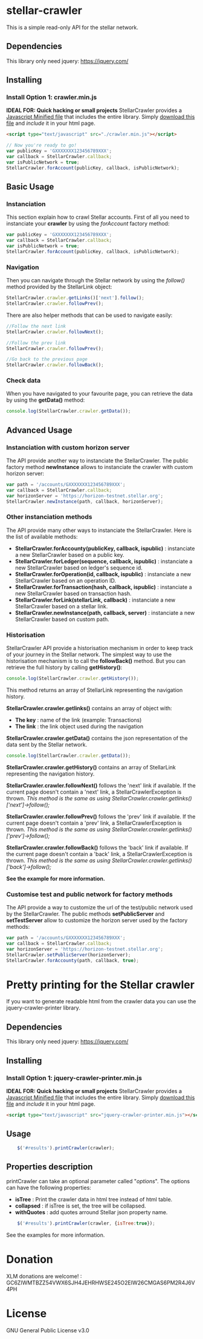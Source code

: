 # stellar-crawler

This is a simple read-only API for the stellar network.

## Dependencies

This library only need jquery: https://jquery.com/

## Installing

### Install Option 1: crawler.min.js

**IDEAL FOR: Quick hacking or small projects**
StellarCrawler provides a [Javascript Minified file](https://github.com/HerveKoener/stellar-crawler/blob/master/crawler.min.js) that includes the entire library. Simply [download this file](https://github.com/HerveKoener/stellar-crawler/blob/master/crawler.min.js) and *include* it in your html page.

```html
<script type="text/javascript" src="./crawler.min.js"></script>
```

```javascript
// Now you're ready to go!
var publicKey = 'GXXXXXXX123456789XXX';
var callback = StellarCrawler.callback;
var isPublicNetwork = true;
StellarCrawler.forAccount(publicKey, callback, isPublicNetwork);
```

## Basic Usage

### Instanciation

This section explain how to crawl Stellar accounts.
First of all you need to instanciate your **crawler** by using the *forAccount* factory method:

```javascript
var publicKey = 'GXXXXXXX123456789XXX';
var callback = StellarCrawler.callback;
var isPublicNetwork = true;
StellarCrawler.forAccount(publicKey, callback, isPublicNetwork);
```

### Navigation

Then you can navigate through the Stellar network by using the *follow()* method provided by the StellarLink object:

```javascript
StellarCrawler.crawler.getLinks()['next'].follow();
StellarCrawler.crawler.followPrev();
```

There are also helper methods that can be used to navigate easily:

```javascript
//Follow the next link
StellarCrawler.crawler.followNext();

//Follow the prev link
StellarCrawler.crawler.followPrev();

//Go back to the previous page
StellarCrawler.crawler.followBack();
```

### Check data

When you have navigated to your favourite page, you can retrieve the data by using the **getData()** method:

```javascript
console.log(StellarCrawler.crawler.getData());
```

## Advanced Usage

### Instanciation with custom horizon server

The API provide another way to instanciate the StellarCrawler. The public factory method **newInstance** allows to instanciate the crawler with custom horizon server:

```javascript
var path = '/accounts/GXXXXXXX123456789XXX';
var callback = StellarCrawler.callback;
var horizonServer = 'https://horizon-testnet.stellar.org';
StellarCrawler.newInstance(path, callback, horizonServer);
```

### Other instanciation methods

The API provide many other ways to instanciate the StellarCrawler. Here is the list of available methods:

 * **StellarCrawler.forAccounty(publicKey, callback, ispublic)** : instanciate a new StellarCrawler based on a public key.
 * **StellarCrawler.forLedger(sequence, callback, ispublic)** : instanciate a new StellarCrawler based on ledger's sequence id.
 * **StellarCrawler.forOperation(id, callback, ispublic)** : instanciate a new StellarCrawler based on an operation ID.
 * **StellarCrawler.forTransaction(hash, callback, ispublic)** : instanciate a new StellarCrawler based on transaction hash.
 * **StellarCrawler.forLink(stellarLink, callback)** : instanciate a new StellarCrawler based on a stellar link.
 * **StellarCrawler.newInstance(path, callback, server)** : instanciate a new StellarCrawler based on custom path.
 
### Historisation

StellarCrawler API provide a historisation mechanism in order to keep track of your journey in the Stellar network. The simplest way to use the historisation mechanism is to call the **followBack()** method. But you can retrieve the full history by calling **getHistory()**:

```javascript
console.log(StellarCrawler.crawler.getHistory());
```

This method returns an array of StellarLink representing the navigation history.

**StellarCrawler.crawler.getlinks()** contains an array of object with:

 * **The key** : name of the link (example: Transactions)
 * **The link** : the link object used during the navigation

**StellarCrawler.crawler.getData()** contains the json representation of the data sent by the Stellar network.

```javascript
console.log(StellarCrawler.crawler.getData());
```

**StellarCrawler.crawler.getHistory()** contains an array of StellarLink representing the navigation history.

**StellarCrawler.crawler.followNext()** follows the 'next' link if available. If the current page doesn't contain a 'next' link, a StellarCrawlerException is thrown. *This method is the same as using StellarCrawler.crawler.getlinks()['next']->follow();*

**StellarCrawler.crawler.followPrev()** follows the 'prev' link if available. If the current page doesn't contain a 'prev' link, a StellarCrawlerException is thrown. *This method is the same as using StellarCrawler.crawler.getlinks()['prev']->follow();*

**StellarCrawler.crawler.followBack()** follows the 'back' link if available. If the current page doesn't contain a 'back' link, a StellarCrawlerException is thrown. *This method is the same as using StellarCrawler.crawler.getlinks()['back']->follow();*

**See the example for more information.**

### Customise test and public network for factory methods

The API provide a way to customize the url of the test/public network used by the StellarCrawler. The public methods **setPublicServer** and **setTestServer** allow to customize the horizon server used by the factory methods:

```javascript
var path = '/accounts/GXXXXXXX123456789XXX';
var callback = StellarCrawler.callback;
var horizonServer = 'https://horizon-testnet.stellar.org';
StellarCrawler.setPublicServer(horizonServer);
StellarCrawler.forAccounty(path, callback, true);
```

# Pretty printing for the Stellar crawler

If you want to generate readable html from the crawler data you can use the jquery-crawler-printer library.

## Dependencies

This library only need jquery: https://jquery.com/

## Installing

### Install Option 1: jquery-crawler-printer.min.js

**IDEAL FOR: Quick hacking or small projects**
StellarCrawler provides a [Javascript Minified file](https://github.com/HerveKoener/stellar-crawler/blob/master/jquery-crawler-printer.min.js) that includes the entire library. Simply [download this file](https://github.com/HerveKoener/stellar-crawler/blob/master/jquery-crawler-printer.min.js) and *include* it in your html page.

```html
<script type="text/javascript" src="jquery-crawler-printer.min.js"></script>
```

## Usage

```javascript
	$('#results').printCrawler(crawler);
```

## Properties description

printCrawler can take an optional parameter called "*options*".
The options can have the following properties:

 * **isTree** : Print the crawler data in html tree instead of html table.
 * **collapsed** : if isTree is set, the tree will be collapsed.
 * **withQuotes** :  add quotes arround Stellar json property name.
 
```javascript
	$('#results').printCrawler(crawler, {isTree:true});
```

See the examples for more information.

# Donation

XLM donations are welcome! : GC6ZIWMTBZZ54VWX6SJH4JEHRHWSE245O2EIW26CMGAS6PM2R4J6V4PH

# License

GNU General Public License v3.0
